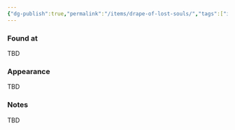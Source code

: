 ```yaml
---
{"dg-publish":true,"permalink":"/items/drape-of-lost-souls/","tags":["item"],"noteIcon":"item","created":"2024-01-06T14:23:04.535+01:00","updated":"2024-01-06T14:23:11.563+01:00"}
---
```


### Found at
TBD
### Appearance
TBD
### Notes
TBD